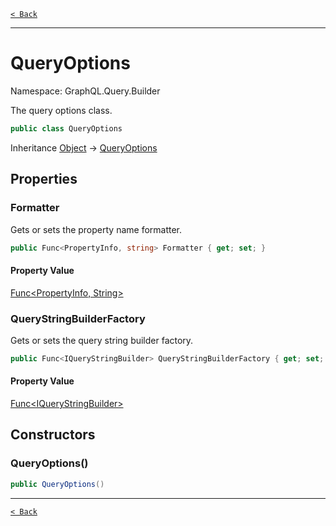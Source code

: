 [`< Back`](./)

---

# QueryOptions

Namespace: GraphQL.Query.Builder

The query options class.

```csharp
public class QueryOptions
```

Inheritance [Object](https://docs.microsoft.com/en-us/dotnet/api/system.object) → [QueryOptions](./graphql.query.builder.queryoptions)

## Properties

### **Formatter**

Gets or sets the property name formatter.

```csharp
public Func<PropertyInfo, string> Formatter { get; set; }
```

#### Property Value

[Func&lt;PropertyInfo, String&gt;](https://docs.microsoft.com/en-us/dotnet/api/system.func-2)<br>

### **QueryStringBuilderFactory**

Gets or sets the query string builder factory.

```csharp
public Func<IQueryStringBuilder> QueryStringBuilderFactory { get; set; }
```

#### Property Value

[Func&lt;IQueryStringBuilder&gt;](https://docs.microsoft.com/en-us/dotnet/api/system.func-1)<br>

## Constructors

### **QueryOptions()**



```csharp
public QueryOptions()
```

---

[`< Back`](./)
